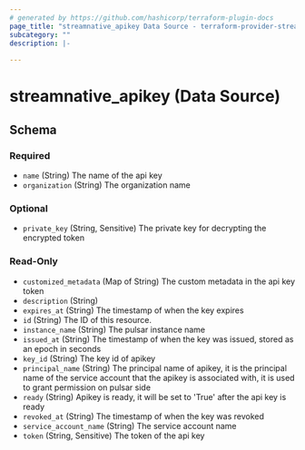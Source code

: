 ```yaml
---
# generated by https://github.com/hashicorp/terraform-plugin-docs
page_title: "streamnative_apikey Data Source - terraform-provider-streamnative"
subcategory: ""
description: |-
  
---
```


# streamnative_apikey (Data Source)





<!-- schema generated by tfplugindocs -->
## Schema

### Required

- `name` (String) The name of the api key
- `organization` (String) The organization name

### Optional

- `private_key` (String, Sensitive) The private key for decrypting the encrypted token

### Read-Only

- `customized_metadata` (Map of String) The custom metadata in the api key token
- `description` (String)
- `expires_at` (String) The timestamp of when the key expires
- `id` (String) The ID of this resource.
- `instance_name` (String) The pulsar instance name
- `issued_at` (String) The timestamp of when the key was issued, stored as an epoch in seconds
- `key_id` (String) The key id of apikey
- `principal_name` (String) The principal name of apikey, it is the principal name of the service account that the apikey is associated with, it is used to grant permission on pulsar side
- `ready` (String) Apikey is ready, it will be set to 'True' after the api key is ready
- `revoked_at` (String) The timestamp of when the key was revoked
- `service_account_name` (String) The service account name
- `token` (String, Sensitive) The token of the api key
